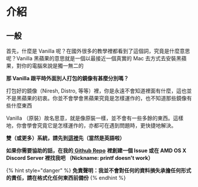 # 介紹

## 一般

首先，什麼是 Vanilla 呢？在國外很多的教學裡都看到了這個詞，究竟是什麼意思呢？Vanilla 黑蘋果的意思就是一個以最接近一個真實的 Mac 去方式去安裝黑蘋果，對你的電腦來說是獨一無二的

**那 Vanilla 跟平時外面別人打包的鏡像有甚麼分別嗎？**

打包好的鏡像（Niresh, Distro, 等等）裡，你是永遠不會知道裡面有什麼，這也並不是黑蘋果的初衷。你並不會學會黑蘋果究竟是怎樣運作的，也不知道那些鏡像有些什麼東西

Vanilla （原裝）故名思意，就是像原裝一樣，並不會有一些多餘的東西。這樣地，你會學會究竟它是怎樣運作的，亦都可在遇到問題時，更快捷地解決。

**雙（或更多）系統，請先到**[**這裡**](https://hackintosh-multiboot.gitbook.io/hackintosh-multiboot/)**先（當然是英語啦）**

**如果你需要協助的話，在我的**[ **Github Repo**](https://github.com/doesprintfwork/Intel-AMD-Hackintosh-Guide) **裡創建一個 Issue 或在 AMD OS X Discord Server 裡找我吧 （Nickname: printf doesn't work）**

{% hint style="danger" %}
**免責聲明：我並不會對任何的資料損失承擔任何形式的責任，請在格式化任何東西前備份**
{% endhint %}


